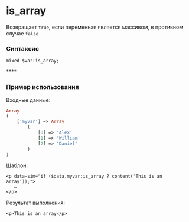 # is\_array

Возвращает `true`, если переменная является массивом, в противном случае `false`

### **Синтаксис**

```text
mixed $var:is_array;
```

\*\*\*\*

### **Пример использования**

Входные данные:

```php
Array
(
    ['myvar'] => Array
        (
            [0] => 'Alex'
            [1] => 'William'
            [2] => 'Daniel'
        )
)
```

Шаблон:

```markup
<p data-sim="if ($data.myvar:is_array ? content('This is an array'));">
   … 
</p>​
```

Результат выполнения:

```markup
<p>This is an array</p>
```

